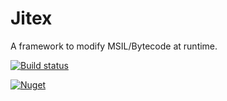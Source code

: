 # Jitex
A framework to modify MSIL/Bytecode at runtime.

[![Build status](https://ci.appveyor.com/api/projects/status/2h0y08mk82iwmyfr/branch/master?svg=true)](https://ci.appveyor.com/project/Hitmasu/jitex/branch/master)

[![Nuget](https://img.shields.io/nuget/vpre/Jitex)](https://www.nuget.org/packages/Jitex/)
